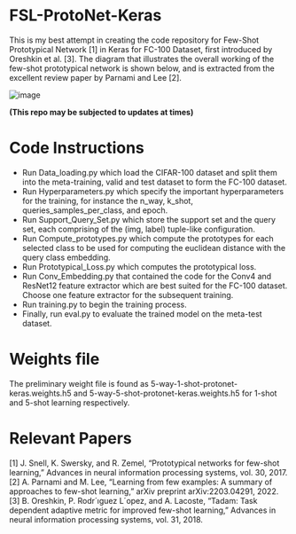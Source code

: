 # FSL-ProtoNet-Keras
This is my best attempt in creating the code repository for Few-Shot Prototypical Network [1] in Keras for FC-100 Dataset, first introduced by Oreshkin et al. [3].
The diagram that illustrates the overall working of the few-shot prototypical network is shown below, and is extracted from the excellent review paper by Parnami and Lee [2]. 

![image](https://github.com/user-attachments/assets/857c8396-ce62-42d4-a716-187d22427d27)

**(This repo may be subjected to updates at times)**

# Code Instructions

- Run Data_loading.py which load the CIFAR-100 dataset and split them into the meta-training, valid and test dataset to form the FC-100 dataset.
- Run Hyperparameters.py which specify the important hyperparameters for the training, for instance the n_way, k_shot, queries_samples_per_class, and epoch.
- Run Support_Query_Set.py which store the support set and the query set, each comprising of the (img, label) tuple-like configuration.
- Run Compute_prototypes.py which compute the prototypes for each selected class to be used for computing the euclidean distance with the query class embedding.
- Run Prototypical_Loss.py which computes the prototypical loss.
- Run Conv_Embedding.py that contained the code for the Conv4 and ResNet12 feature extractor which are best suited for the FC-100 dataset. Choose one feature extractor for the subsequent training.
- Run training.py to begin the training process.
- Finally, run eval.py to evaluate the trained model on the meta-test dataset.

# Weights file

The preliminary weight file is found as 5-way-1-shot-protonet-keras.weights.h5 and 5-way-5-shot-protonet-keras.weights.h5 for 1-shot and 5-shot learning respectively.

# Relevant Papers

[1] J. Snell, K. Swersky, and R. Zemel, “Prototypical networks for few-shot learning,” Advances in neural information processing systems, vol. 30, 2017. \
[2] A. Parnami and M. Lee, “Learning from few examples: A summary of approaches to few-shot learning,” arXiv preprint arXiv:2203.04291, 2022. \
[3] B. Oreshkin, P. Rodr´ıguez L´opez, and A. Lacoste, “Tadam: Task dependent adaptive metric for improved few-shot learning,” Advances in neural information processing systems, vol. 31, 2018.
